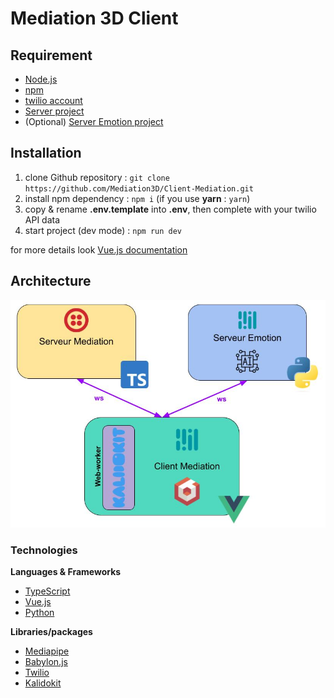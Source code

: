 # Mediation 3D Client

## Requirement

- [Node.js](https://nodejs.org/)
- [npm](https://www.npmjs.com/)
- [twilio account](https://www.twilio.com/)
- [Server project](https://github.com/Mediation3D/Server-Mediation)
- (Optional) [Server Emotion project](https://github.com/Mediation3D/Server-Mediation)

## Installation

1. clone Github repository : `git clone https://github.com/Mediation3D/Client-Mediation.git`
2. install npm dependency : `npm i` (if you use **yarn** : `yarn`)
3. copy & rename **.env.template** into **.env**, then complete with your twilio API data
4. start project (dev mode) : `npm run dev`

for more details look [Vue.js documentation](https://vuejs.org/guide/introduction.html)

## Architecture

![](./Architecture.jpg)

### Technologies

**Languages & Frameworks**
- [TypeScript](https://www.typescriptlang.org/)
- [Vue.js](https://vuejs.org/)
- [Python](https://www.python.org/)

**Libraries/packages**
- [Mediapipe](https://developers.google.com/mediapipe)
- [Babylon.js](https://www.babylonjs.com/)
- [Twilio](https://www.twilio.com/)
- [Kalidokit](https://github.com/yeemachine/kalidokit)